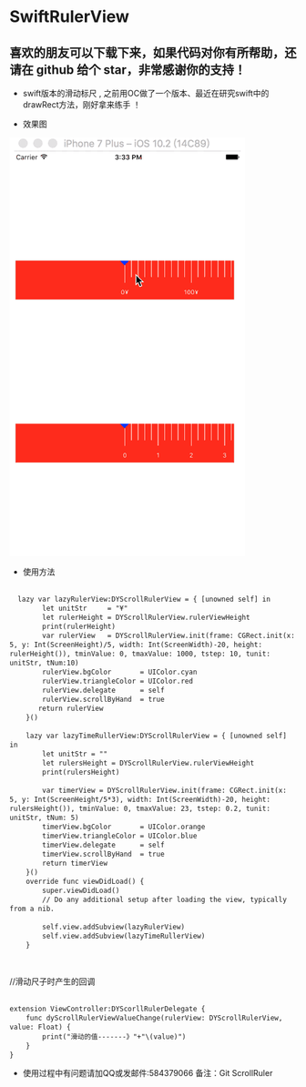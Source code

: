 SwiftRulerView
=
喜欢的朋友可以下载下来，如果代码对你有所帮助，还请在 github 给个 star，非常感谢你的支持！
- 
 * swift版本的滑动标尺 , 之前用OC做了一个版本、最近在研究swift中的drawRect方法，刚好拿来练手 ！
 
 
 * 效果图
 
  ![image](https://github.com/DanielYK/SwiftRulerView/blob/master/rulerView.gif)
 
 * 使用方法 

<pre><code>
  lazy var lazyRulerView:DYScrollRulerView = { [unowned self] in
        let unitStr     = "¥"
        let rulerHeight = DYScrollRulerView.rulerViewHeight
        print(rulerHeight)
        var rulerView   = DYScrollRulerView.init(frame: CGRect.init(x: 5, y: Int(ScreenHeight)/5, width: Int(ScreenWidth)-20, height: rulerHeight()), tminValue: 0, tmaxValue: 1000, tstep: 10, tunit: unitStr, tNum:10)
        rulerView.bgColor       = UIColor.cyan
        rulerView.triangleColor = UIColor.red
        rulerView.delegate      = self
        rulerView.scrollByHand  = true
       return rulerView
    }()
    
    lazy var lazyTimeRullerView:DYScrollRulerView = { [unowned self] in
        let unitStr = ""
        let rulersHeight = DYScrollRulerView.rulerViewHeight
        print(rulersHeight)
       
        var timerView = DYScrollRulerView.init(frame: CGRect.init(x: 5, y: Int(ScreenHeight/5*3), width: Int(ScreenWidth)-20, height: rulersHeight()), tminValue: 0, tmaxValue: 23, tstep: 0.2, tunit: unitStr, tNum: 5)
        timerView.bgColor       = UIColor.orange
        timerView.triangleColor = UIColor.blue
        timerView.delegate      = self
        timerView.scrollByHand  = true
        return timerView
    }()
    override func viewDidLoad() {
        super.viewDidLoad()
        // Do any additional setup after loading the view, typically from a nib.
        
        self.view.addSubview(lazyRulerView)
        self.view.addSubview(lazyTimeRullerView)
    }


</code></pre>

//滑动尺子时产生的回调

<pre><code>
extension ViewController:DYScorllRulerDelegate {
    func dyScrollRulerViewValueChange(rulerView: DYScrollRulerView, value: Float) {
        print("滑动的值-------》"+"\(value)")
    }
}
</code></pre>
- 使用过程中有问题请加QQ或发邮件:584379066 备注：Git ScrollRuler



